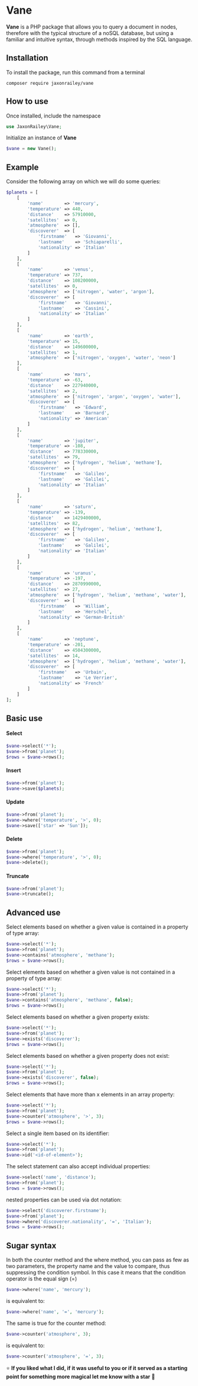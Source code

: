 # Vane

**Vane** is a PHP package that allows you to query a document in nodes, therefore with the typical structure of a noSQL database, but using a familiar and intuitive syntax, through methods inspired by the SQL language.


## Installation


To install the package, run this command from a terminal

```
composer require jaxonrailey/vane
```

## How to use


Once installed, include the namespace

```php
use JaxonRailey\Vane;
```

Initialize an instance of **Vane**

```php
$vane = new Vane();
```

## Example


Consider the following array on which we will do some queries:

```php
$planets = [
    [
        'name'        => 'mercury',
        'temperature' => 440,
        'distance'    => 57910000,
        'satellites'  => 0,
        'atmosphere'  => [],
        'discoverer'  => [
            'firstname'   => 'Giovanni',
            'lastname'    => 'Schiaparelli',
            'nationality' => 'Italian'
        ]
    ],
    [
        'name'        => 'venus',
        'temperature' => 737,
        'distance'    => 108200000,
        'satellites'  => 0,
        'atmosphere'  => ['nitrogen', 'water', 'argon'],
        'discoverer'  => [
            'firstname'   => 'Giovanni',
            'lastname'    => 'Cassini',
            'nationality' => 'Italian'
        ]
    ],
    [
        'name'        => 'earth',
        'temperature' => 15,
        'distance'    => 149600000,
        'satellites'  => 1,
        'atmosphere'  => ['nitrogen', 'oxygen', 'water', 'neon']
    ],
    [
        'name'        => 'mars',
        'temperature' => -63,
        'distance'    => 227940000,
        'satellites'  => 2,
        'atmosphere'  => ['nitrogen', 'argon', 'oxygen', 'water'],
        'discoverer'  => [
            'firstname'   => 'Edward',
            'lastname'    => 'Barnard',
            'nationality' => 'American'
        ]
    ],
    [
        'name'        => 'jupiter',
        'temperature' => -108,
        'distance'    => 778330000,
        'satellites'  => 79,
        'atmosphere'  => ['hydrogen', 'helium', 'methane'],
        'discoverer'  => [
            'firstname'   => 'Galileo',
            'lastname'    => 'Galilei',
            'nationality' => 'Italian'
        ]
    ],
    [
        'name'        => 'saturn',
        'temperature' => -139,
        'distance'    => 1429400000,
        'satellites'  => 82,
        'atmosphere'  => ['hydrogen', 'helium', 'methane'],
        'discoverer'  => [
            'firstname'   => 'Galileo',
            'lastname'    => 'Galilei',
            'nationality' => 'Italian'
        ]
    ],
    [
        'name'        => 'uranus',
        'temperature' => -197,
        'distance'    => 2870990000,
        'satellites'  => 27,
        'atmosphere'  => ['hydrogen', 'helium', 'methane', 'water'],
        'discoverer'  => [
            'firstname'   => 'William',
            'lastname'    => 'Herschel',
            'nationality' => 'German-British'
        ]
    ],
    [
        'name'        => 'neptune',
        'temperature' => -201,
        'distance'    => 4504300000,
        'satellites'  => 14,
        'atmosphere'  => ['hydrogen', 'helium', 'methane', 'water'],
        'discoverer'  => [
            'firstname'   => 'Urbain',
            'lastname'    => 'Le Verrier',
            'nationality' => 'French'
        ]
    ]
];
```

## Basic use

#### Select

```php
$vane->select('*');
$vane->from('planet');
$rows = $vane->rows();
```

#### Insert

```php
$vane->from('planet');
$vane->save($planets);
```

#### Update

```php
$vane->from('planet');
$vane->where('temperature', '>', 0);
$vane->save(['star' => 'Sun']);
```

#### Delete

```php
$vane->from('planet');
$vane->where('temperature', '>', 0);
$vane->delete();
```

#### Truncate

```php
$vane->from('planet');
$vane->truncate();
```

## Advanced use

Select elements based on whether a given value is contained in a property of type array:

```php
$vane->select('*');
$vane->from('planet');
$vane->contains('atmosphere', 'methane');
$rows = $vane->rows();
```

Select elements based on whether a given value is not contained in a property of type array:

```php
$vane->select('*');
$vane->from('planet');
$vane->contains('atmosphere', 'methane', false);
$rows = $vane->rows();
```

Select elements based on whether a given property exists:

```php
$vane->select('*');
$vane->from('planet');
$vane->exists('discoverer');
$rows = $vane->rows();
```

Select elements based on whether a given property does not exist:

```php
$vane->select('*');
$vane->from('planet');
$vane->exists('discoverer', false);
$rows = $vane->rows();
```

Select elements that have more than x elements in an array property:

```php
$vane->select('*');
$vane->from('planet');
$vane->counter('atmosphere', '>', 3);
$rows = $vane->rows();
```

Select a single item based on its identifier:

```php
$vane->select('*');
$vane->from('planet');
$vane->id('<id-of-element>');
```

The select statement can also accept individual properties:

```php
$vane->select('name', 'distance');
$vane->from('planet');
$rows = $vane->rows();
```

nested properties can be used via dot notation:

```php
$vane->select('discoverer.firstname');
$vane->from('planet');
$vane->where('discoverer.nationality', '=', 'Italian');
$rows = $vane->rows();
```

## Sugar syntax

In both the counter method and the where method, you can pass as few as two parameters, the property name and the value to compare, thus suppressing the condition symbol. In this case it means that the condition operator is the equal sign (=)

```php
$vane->where('name', 'mercury');
```

is equivalent to:

```php
$vane->where('name', '=', 'mercury');
```

The same is true for the counter method:

```php
$vane->counter('atmosphere', 3);
```

is equivalent to:

```php
$vane->counter('atmosphere', '=', 3);
```

:star: **If you liked what I did, if it was useful to you or if it served as a starting point for something more magical let me know with a star** :green_heart:
